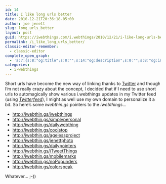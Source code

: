 ```yaml
---
id: 14
title: I like long urls better
date: 2010-12-21T20:36:18-05:00
author: joe jenett
slug: long_urls_better
layout: post
guid: https://iwebthings.com/i.webthings/2010/12/21/i-like-long-urls-better/
permalink: /i_like_long_urls_better/
classic-editor-remember:
  - classic-editor
complete_open_graph:
  - 'a:7:{s:8:"og:title";s:0:"";s:14:"og:description";s:0:"";s:8:"og:image";s:0:"";s:7:"og:type";s:0:"";s:12:"twitter:card";s:7:"summary";s:19:"twitter:description";s:0:"";s:15:"twitter:creator";s:0:"";}'
categories:
  - i-webthings
---
```

Short urls have become the new way of linking thanks to [Twitter](http://twitter.com/iwebthings/) and though I&#8217;m not really crazy about the concept, I decided that if I need to use short urls to automagically show various i.webthings updates in my Twitter feed (using [_Twitterfeed_](http://twitterfeed.com/)), I might as well use my own domain to personalize it a bit. So here&#8217;s some _iwebthin.gs_ pointers to the _iwebthings_&#8230;

  * <http://iwebthin.gs/iwebthings>
  * <http://iwebthin.gs/simplypersonal>
  * <http://iwebthin.gs/dailywebthing>
  * <http://iwebthin.gs/coolstop>
  * <http://iwebthin.gs/agelessproject>
  * <http://iwebthin.gs/jenettphoto>
  * <http://iwebthin.gs/dailypointers>
  * <http://iwebthin.gs/iTweetThings>
  * <http://iwebthin.gs/mobilemarks>
  * <http://iwebthin.gs/noPopunders>
  * <http://iwebthin.gs/colorspeak>

Whatever&#8230; ;-))